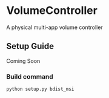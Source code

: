 # VolumeController

A physical multi-app volume controller

## Setup Guide
Coming Soon

### Build command
`python setup.py bdist_msi`
